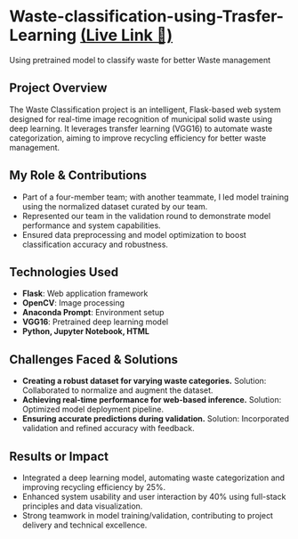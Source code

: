 # Waste-classification-using-Trasfer-Learning  [(Live Link 🔗)](https://waste-classification-using-trasfer-yrk0.onrender.com/)

Using pretrained model to classify waste for better Waste management

## Project Overview

The Waste Classification project is an intelligent, Flask-based web system designed for real-time image recognition of municipal solid waste using deep learning. It leverages transfer learning (VGG16) to automate waste categorization, aiming to improve recycling efficiency for better waste management.

## My Role & Contributions

- Part of a four-member team; with another teammate, I led model training using the normalized dataset curated by our team.
- Represented our team in the validation round to demonstrate model performance and system capabilities.
- Ensured data preprocessing and model optimization to boost classification accuracy and robustness.

## Technologies Used

- **Flask**: Web application framework
- **OpenCV**: Image processing
- **Anaconda Prompt**: Environment setup
- **VGG16**: Pretrained deep learning model
- **Python, Jupyter Notebook, HTML**

## Challenges Faced & Solutions

- **Creating a robust dataset for varying waste categories.** Solution: Collaborated to normalize and augment the dataset.
- **Achieving real-time performance for web-based inference.** Solution: Optimized model deployment pipeline.
- **Ensuring accurate predictions during validation.** Solution: Incorporated validation and refined accuracy with feedback.

## Results or Impact

- Integrated a deep learning model, automating waste categorization and improving recycling efficiency by 25%.
- Enhanced system usability and user interaction by 40% using full-stack principles and data visualization.
- Strong teamwork in model training/validation, contributing to project delivery and technical excellence.
